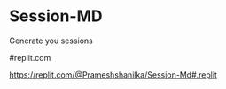 # Session-MD
Generate you sessions

#replit.com

https://replit.com/@Prameshshanilka/Session-Md#.replit
